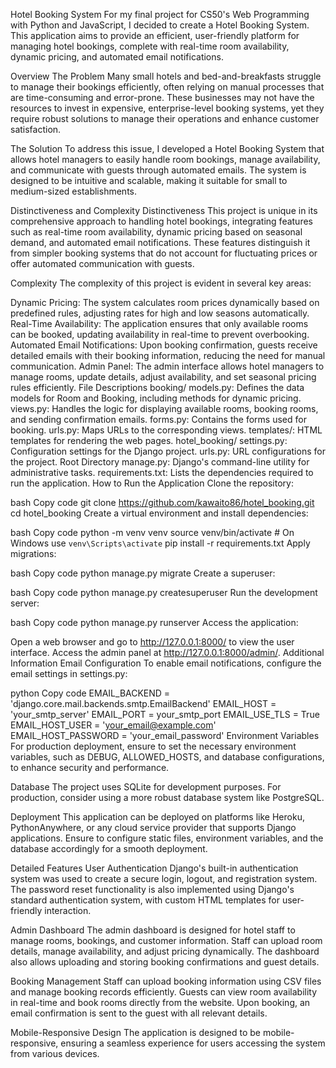 Hotel Booking System
For my final project for CS50's Web Programming with Python and JavaScript, I decided to create a Hotel Booking System. This application aims to provide an efficient, user-friendly platform for managing hotel bookings, complete with real-time room availability, dynamic pricing, and automated email notifications.

Overview
The Problem
Many small hotels and bed-and-breakfasts struggle to manage their bookings efficiently, often relying on manual processes that are time-consuming and error-prone. These businesses may not have the resources to invest in expensive, enterprise-level booking systems, yet they require robust solutions to manage their operations and enhance customer satisfaction.

The Solution
To address this issue, I developed a Hotel Booking System that allows hotel managers to easily handle room bookings, manage availability, and communicate with guests through automated emails. The system is designed to be intuitive and scalable, making it suitable for small to medium-sized establishments.

Distinctiveness and Complexity
Distinctiveness
This project is unique in its comprehensive approach to handling hotel bookings, integrating features such as real-time room availability, dynamic pricing based on seasonal demand, and automated email notifications. These features distinguish it from simpler booking systems that do not account for fluctuating prices or offer automated communication with guests.

Complexity
The complexity of this project is evident in several key areas:

Dynamic Pricing: The system calculates room prices dynamically based on predefined rules, adjusting rates for high and low seasons automatically.
Real-Time Availability: The application ensures that only available rooms can be booked, updating availability in real-time to prevent overbooking.
Automated Email Notifications: Upon booking confirmation, guests receive detailed emails with their booking information, reducing the need for manual communication.
Admin Panel: The admin interface allows hotel managers to manage rooms, update details, adjust availability, and set seasonal pricing rules efficiently.
File Descriptions
booking/
models.py: Defines the data models for Room and Booking, including methods for dynamic pricing.
views.py: Handles the logic for displaying available rooms, booking rooms, and sending confirmation emails.
forms.py: Contains the forms used for booking.
urls.py: Maps URLs to the corresponding views.
templates/: HTML templates for rendering the web pages.
hotel_booking/
settings.py: Configuration settings for the Django project.
urls.py: URL configurations for the project.
Root Directory
manage.py: Django's command-line utility for administrative tasks.
requirements.txt: Lists the dependencies required to run the application.
How to Run the Application
Clone the repository:

bash
Copy code
git clone https://github.com/kawaito86/hotel_booking.git
cd hotel_booking
Create a virtual environment and install dependencies:

bash
Copy code
python -m venv venv
source venv/bin/activate  # On Windows use `venv\Scripts\activate`
pip install -r requirements.txt
Apply migrations:

bash
Copy code
python manage.py migrate
Create a superuser:

bash
Copy code
python manage.py createsuperuser
Run the development server:

bash
Copy code
python manage.py runserver
Access the application:

Open a web browser and go to http://127.0.0.1:8000/ to view the user interface.
Access the admin panel at http://127.0.0.1:8000/admin/.
Additional Information
Email Configuration
To enable email notifications, configure the email settings in settings.py:

python
Copy code
EMAIL_BACKEND = 'django.core.mail.backends.smtp.EmailBackend'
EMAIL_HOST = 'your_smtp_server'
EMAIL_PORT = your_smtp_port
EMAIL_USE_TLS = True
EMAIL_HOST_USER = 'your_email@example.com'
EMAIL_HOST_PASSWORD = 'your_email_password'
Environment Variables
For production deployment, ensure to set the necessary environment variables, such as DEBUG, ALLOWED_HOSTS, and database configurations, to enhance security and performance.

Database
The project uses SQLite for development purposes. For production, consider using a more robust database system like PostgreSQL.

Deployment
This application can be deployed on platforms like Heroku, PythonAnywhere, or any cloud service provider that supports Django applications. Ensure to configure static files, environment variables, and the database accordingly for a smooth deployment.

Detailed Features
User Authentication
Django's built-in authentication system was used to create a secure login, logout, and registration system. The password reset functionality is also implemented using Django's standard authentication system, with custom HTML templates for user-friendly interaction.

Admin Dashboard
The admin dashboard is designed for hotel staff to manage rooms, bookings, and customer information. Staff can upload room details, manage availability, and adjust pricing dynamically. The dashboard also allows uploading and storing booking confirmations and guest details.

Booking Management
Staff can upload booking information using CSV files and manage booking records efficiently. Guests can view room availability in real-time and book rooms directly from the website. Upon booking, an email confirmation is sent to the guest with all relevant details.

Mobile-Responsive Design
The application is designed to be mobile-responsive, ensuring a seamless experience for users accessing the system from various devices.
